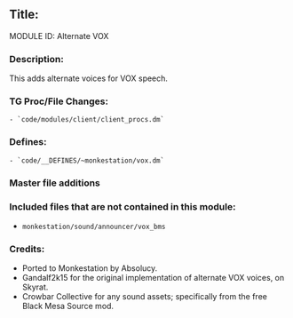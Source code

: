 ## Title: <!--Title of your addition-->

<!-- uppercase, underscore_connected name of your module, that you use to mark files-->
MODULE ID: Alternate VOX

### Description:

This adds alternate voices for VOX speech.

<!-- Here, try to describe what your PR does, what features it provides and any other directly useful information -->

### TG Proc/File Changes:

<!-- If you had to edit, or append to any core procs in the process of making this PR, list them here. APPEND: Also, please include any files that you've changed. .DM files that is. -->
	- `code/modules/client/client_procs.dm`

### Defines:

<!-- If you needed to add any defines, mention the files you added those defines in -->
	- `code/__DEFINES/~monkestation/vox.dm`

### Master file additions

<!-- Any master file changes you've made to existing master files or if you've added a new master file. Please mark either as #NEW or #CHANGE -->

### Included files that are not contained in this module:

- `monkestation/sound/announcer/vox_bms`

### Credits:

<!-- Here go the credits to you, dear coder, and in case of collaborative work or ports, credits to the original source of the code -->
<!-- Orignal Coders -->
<!-- Orignal Coders -->
- Ported to Monkestation by Absolucy.
- Gandalf2k15 for the original implementation of alternate VOX voices, on Skyrat.
- Crowbar Collective for any sound assets; specifically from the free Black Mesa Source mod.
